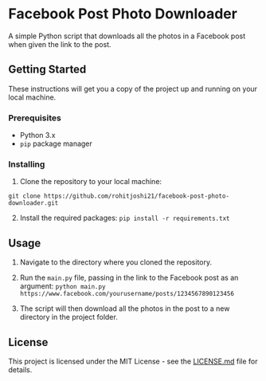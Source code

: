 # Facebook Post Photo Downloader

A simple Python script that downloads all the photos in a Facebook post when given the link to the post.

## Getting Started

These instructions will get you a copy of the project up and running on your local machine.

### Prerequisites

- Python 3.x
- `pip` package manager

### Installing

1. Clone the repository to your local machine:

```git clone https://github.com/rohitjoshi21/facebook-post-photo-downloader.git```

2. Install the required packages:
```pip install -r requirements.txt```

## Usage

1. Navigate to the directory where you cloned the repository.

2. Run the `main.py` file, passing in the link to the Facebook post as an argument:
```python main.py https://www.facebook.com/yourusername/posts/1234567890123456```


3. The script will then download all the photos in the post to a new directory in the project folder.

## License

This project is licensed under the MIT License - see the [LICENSE.md](LICENSE.md) file for details.



